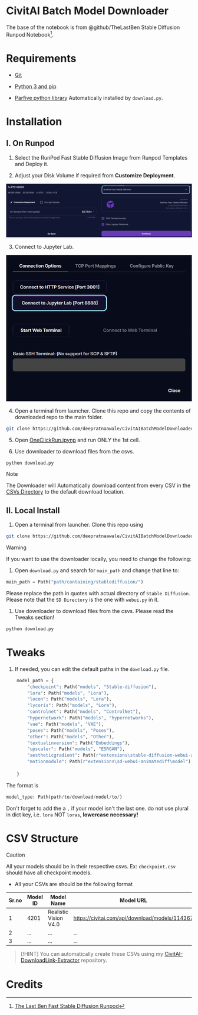 # CivitAI Batch Model Downloader
The base of the notebook is from @github/TheLastBen Stable Diffusion Runpod Notebook[^1].


# Requirements
- [Git](https://git-scm.com/book/en/v2/Getting-Started-Installing-Git)

- [Python 3 and pip](https://www.python.org/downloads/)

- [Parfive python library](https://pypi.org/project/parfive/) Automatically installed by `download.py`.


# Installation

## I. On Runpod

1. Select the RunPod Fast Stable Diffusion Image from Runpod Templates and Deploy it.

2. Adjust your Disk Volume if required from **Customize Deployment**.

![Select RunPod Fast Stable Diffusion Image on runpod](<src/common/RunpodImageSelection.png>)

3. Connect to Jupyter Lab.

![Connect to Jupyter Lab](<src/common/ConnectToJupyterNotebook.png>)


4. Open a terminal from launcher. Clone this repo and copy the contents of downloaded repo to the main folder.

```sh
git clone https://github.com/deepratnaawale/CivitAIBatchModelDownloader.git && mv CivitAIBatchModelDownloader/* .. && rmdir CivitAIBatchModelDownloader/
```

5. Open [OneClickRun.ipynp](OneClickRun.ipynb) and run ONLY the 1st cell.

6. Use downloader to download files from the csvs.
```sh
python download.py
```

> [!NOTE]
> The Downloader will Automatically download content from every CSV in the [CSVs Directory](<CSVs/>) to the default download location.


## II. Local Install

1. Open a terminal from launcher. Clone this repo using

```sh
git clone https://github.com/deepratnaawale/CivitAIBatchModelDownloader.git
```

> [!WARNING]
>  If you want to use the downloader locally, you need to change the following:
1. Open `download.py` and search for `main_path` and change that line to:

```python
main_path = Path("path/containing/stablediffusion/")
```
Please replace the path in quotes with actual directory of `Stable Diffusion`.
Please note that the `SD Directory` is the one with `webui.py` in it.

1. Use downloader to download files from the csvs. Please read the Tweaks section!
```sh
python download.py 
```


# Tweaks

1. If needed, you can edit the default paths in the `download.py` file.
   
```python
    model_path = {
        "checkpoint": Path("models", "Stable-diffusion"),
        "lora": Path("models", "Lora"),
        "locon": Path("models", "Lora"),
        "lycoris": Path("models", "Lora"),
        "controlnet": Path("models", "ControlNet"),
        "hypernetwork": Path("models", "hypernetworks"),
        "vae": Path("models", "VAE"),
        "poses": Path("models", "Poses"),
        "other": Path("models", "Other"),
        "textualinversion": Path("Embeddings"),
        "upscaler": Path("models", "ESRGAN"),
        "aestheticgradient": Path(r"extensions\stable-diffusion-webui-aesthetic-gradients\aesthetic_embeddings"),
        "motionmodule": Path(r"extensions\sd-webui-animatediff\model")
        
    }
```
The format is 
```python
model_type: Path(path/to/download/model/to/)
```
Don't forget to add the a `,` if your model isn't the last one. do not use plural in dict key, i.e. `lora` NOT `loras`, **lowercase necessary!**


# CSV Structure

> [!CAUTION]
> All your models should be in their respective csvs.
> Ex: `checkpoint.csv` should have all checkpoint models.

- All your CSVs are should be the following format

Sr.no | Model ID| Model Name | Model URL
--- | --- | --- | ---
1 | 4201 | Realistic Vision V4.0 | https://civitai.com/api/download/models/114367
2 | ... | ... | ... 
3 | ... | ... | ... 

> [!HINT]
> You can automatically create these CSVs using my [CivitAI-DownloadLink-Extractor](https://github.com/deepratnaawale/CivitAI-DownloadLink-Extractor) repository.


# Credits

[^1]: [The Last Ben Fast Stable Diffusion Runpod](https://github.com/TheLastBen/fast-stable-diffusion)
